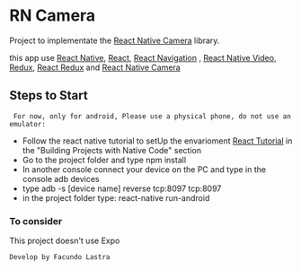 # RN Camera

Project to implementate the [React Native Camera](https://www.npmjs.com/package/react-native-camera) library.


this app use [React Native](https://facebook.github.io/react-native/), [React](https://reactjs.org/), [React Navigation](https://reactnavigation.org/) , [React Native Video](https://www.npmjs.com/package/react-native-video), [Redux](https://redux.js.org/),
[React Redux](https://github.com/reduxjs/react-redux) and [React Native Camera](https://www.npmjs.com/package/react-native-camera)


## Steps to Start
     For now, only for android, Please use a physical phone, do not use an emulator:

- Follow the react native tutorial to setUp the envarioment [React Tutorial](https://facebook.github.io/react-native/docs/getting-started) in the  "Building Projects with Native Code" section
- Go to the project folder and type npm install
- In another console connect your device on the PC and type in the console adb devices
- type adb -s [device name] reverse tcp:8097 tcp:8097 
- in the project folder type: react-native run-android


### To consider
This project doesn't use Expo

    Develop by Facundo Lastra






